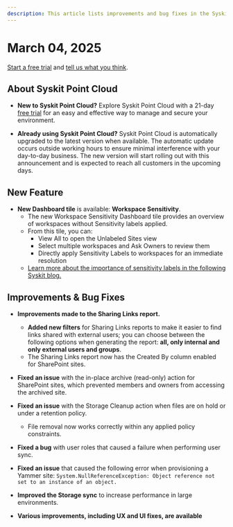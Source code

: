 ```yaml
---
description: This article lists improvements and bug fixes in the Syskit Point Cloud version 2025.2.83.15
---
```


# March 04, 2025

[Start a free trial](https://www.syskit.com/products/point/free-trial/) and [tell us what you think](https://www.syskit.com/company/contact-us/).

## About Syskit Point Cloud

* **New to Syskit Point Cloud?** Explore Syskit Point Cloud with a 21-day [free trial](https://www.syskit.com/products/point/free-trial/) for an easy and effective way to manage and secure your environment.

* **Already using Syskit Point Cloud?** Syskit Point Cloud is automatically upgraded to the latest version when available. The automatic update occurs outside working hours to ensure minimal interference with your day-to-day business. The new version will start rolling out with this announcement and is expected to reach all customers in the upcoming days.

## New Feature

* **New Dashboard tile** is available: **Workspace Sensitivity**.
  * The new Workspace Sensitivity Dashboard tile provides an overview of workspaces without Sensitivity labels applied.
  * From this tile, you can: 
    * View All to open the Unlabeled Sites view 
    * Select multiple workspaces and Ask Owners to review them
    * Directly apply Sensitivity Labels to workspaces for an immediate resolution
  * [Learn more about the importance of sensitivity labels in the following Syskit blog.](https://www.syskit.com/blog/microsoft-365-sensitivity-labels-guide/)

## Improvements & Bug Fixes

* **Improvements made to the Sharing Links report.**
  * **Added new filters** for Sharing Links reports to make it easier to find links shared with external users; you can choose between the following options when generating the report: **all, only internal and only external users and groups**. 
  * The Sharing Links report now has the Created By column enabled for SharePoint sites.

* **Fixed an issue** with the in-place archive (read-only) action for SharePoint sites, which prevented members and owners from accessing the archived site. 

* **Fixed an issue** with the Storage Cleanup action when files are on hold or under a retention policy. 
  * File removal now works correctly within any applied policy constraints.

* **Fixed a bug** with user roles that caused a failure when performing user sync. 

* **Fixed an issue** that caused the following error when provisioning a Yammer site: `System.NullReferenceException: Object reference not set to an instance of an object.`

* **Improved the Storage sync** to increase performance in large environments.

* **Various improvements, including UX and UI fixes, are available**